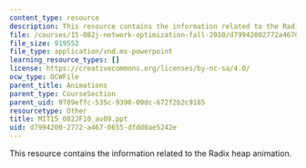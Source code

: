 ```yaml
---
content_type: resource
description: This resource contains the information related to the Radix heap animation.
file: /courses/15-082j-network-optimization-fall-2010/d79942002772a4670655dfdd0ae5242e_MIT15_082JF10_av09.ppt
file_size: 919552
file_type: application/vnd.ms-powerpoint
learning_resource_types: []
license: https://creativecommons.org/licenses/by-nc-sa/4.0/
ocw_type: OCWFile
parent_title: Animations
parent_type: CourseSection
parent_uid: 9789effc-535c-9390-09dc-672f2b2c9185
resourcetype: Other
title: MIT15_082JF10_av09.ppt
uid: d7994200-2772-a467-0655-dfdd0ae5242e
---
```

This resource contains the information related to the Radix heap animation.